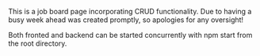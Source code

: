 This is a job board page incorporating CRUD
functionality.
Due to having a busy week ahead was
created promptly, so apologies for any
oversight!

Both fronted and backend can be
started concurrently with npm 
start from the root directory.
